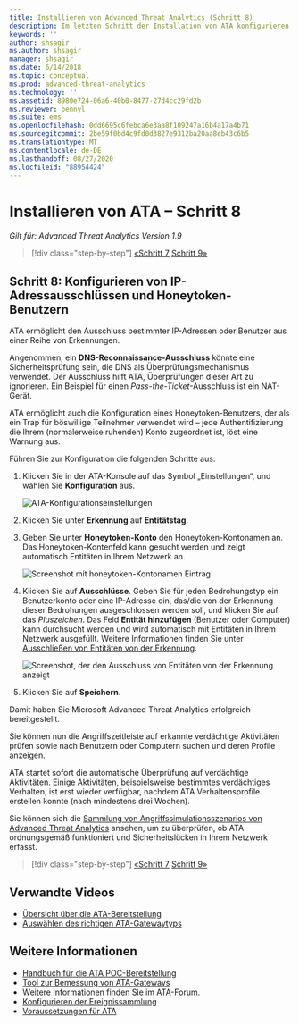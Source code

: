 ```yaml
---
title: Installieren von Advanced Threat Analytics (Schritt 8)
description: Im letzten Schritt der Installation von ATA konfigurieren Sie den Honeytoken-Benutzer.
keywords: ''
author: shsagir
ms.author: shsagir
manager: shsagir
ms.date: 6/14/2018
ms.topic: conceptual
ms.prod: advanced-threat-analytics
ms.technology: ''
ms.assetid: 8980e724-06a6-40b0-8477-27d4cc29fd2b
ms.reviewer: bennyl
ms.suite: ems
ms.openlocfilehash: 0dd6695c6febca6e3aa8f109247a16b4a17a4b71
ms.sourcegitcommit: 2be59f0bd4c9fd0d3827e9312ba20aa8eb43c6b5
ms.translationtype: MT
ms.contentlocale: de-DE
ms.lasthandoff: 08/27/2020
ms.locfileid: "88954424"
---
```

# <a name="install-ata---step-8"></a>Installieren von ATA – Schritt 8

*Gilt für: Advanced Threat Analytics Version 1.9*

> [!div class="step-by-step"]
> [«Schritt 7](vpn-integration-install-step.md) 
>  [Schritt 9»](install-ata-step9-samr.md)

## <a name="step-8-configure-ip-address-exclusions-and-honeytoken-user"></a>Schritt 8: Konfigurieren von IP-Adressausschlüssen und Honeytoken-Benutzern

ATA ermöglicht den Ausschluss bestimmter IP-Adressen oder Benutzer aus einer Reihe von Erkennungen.

Angenommen, ein **DNS-Reconnaissance-Ausschluss** könnte eine Sicherheitsprüfung sein, die DNS als Überprüfungsmechanismus verwendet. Der Ausschluss hilft ATA, Überprüfungen dieser Art zu ignorieren. Ein Beispiel für einen *Pass-the-Ticket*-Ausschluss ist ein NAT-Gerät.

ATA ermöglicht auch die Konfiguration eines Honeytoken-Benutzers, der als ein Trap für böswillige Teilnehmer verwendet wird – jede Authentifizierung die Ihrem (normalerweise ruhenden) Konto zugeordnet ist, löst eine Warnung aus.

Führen Sie zur Konfiguration die folgenden Schritte aus:

1. Klicken Sie in der ATA-Konsole auf das Symbol „Einstellungen“, und wählen Sie **Konfiguration** aus.

    ![ATA-Konfigurationseinstellungen](media/ATA-config-icon.png)

1. Klicken Sie unter **Erkennung** auf **Entitätstag**.

1. Geben Sie unter **Honeytoken-Konto** den Honeytoken-Kontonamen an. Das Honeytoken-Kontenfeld kann gesucht werden und zeigt automatisch Entitäten in Ihrem Netzwerk an.

    ![Screenshot mit honeytoken-Kontonamen Eintrag](media/honeytoken.png)

1. Klicken Sie auf **Ausschlüsse**. Geben Sie für jeden Bedrohungstyp ein Benutzerkonto oder eine IP-Adresse ein, das/die von der Erkennung dieser Bedrohungen ausgeschlossen werden soll, und klicken Sie auf das *Pluszeichen*. Das Feld **Entität hinzufügen** (Benutzer oder Computer) kann durchsucht werden und wird automatisch mit Entitäten in Ihrem Netzwerk ausgefüllt. Weitere Informationen finden Sie unter [Ausschließen von Entitäten von der Erkennung](excluding-entities-from-detections.md).

    ![Screenshot, der den Ausschluss von Entitäten von der Erkennung anzeigt](media/exclusions.png)

1. Klicken Sie auf **Speichern**.

Damit haben Sie Microsoft Advanced Threat Analytics erfolgreich bereitgestellt.

Sie können nun die Angriffszeitleiste auf erkannte verdächtige Aktivitäten prüfen sowie nach Benutzern oder Computern suchen und deren Profile anzeigen.

ATA startet sofort die automatische Überprüfung auf verdächtige Aktivitäten. Einige Aktivitäten, beispielsweise bestimmtes verdächtiges Verhalten, ist erst wieder verfügbar, nachdem ATA Verhaltensprofile erstellen konnte (nach mindestens drei Wochen).

Sie können sich die [Sammlung von Angriffssimulationsszenarios von Advanced Threat Analytics](/enterprise-mobility-security/solutions/ata-attack-simulation-playbook) ansehen, um zu überprüfen, ob ATA ordnungsgemäß funktioniert und Sicherheitslücken in Ihrem Netzwerk erfasst.

> [!div class="step-by-step"]
> [«Schritt 7](vpn-integration-install-step.md) 
>  [Schritt 9»](install-ata-step9-samr.md)

## <a name="related-videos"></a>Verwandte Videos

- [Übersicht über die ATA-Bereitstellung](https://channel9.msdn.com/Shows/Microsoft-Security/Overview-of-ATA-Deployment-in-10-Minutes)
- [Auswählen des richtigen ATA-Gatewaytyps](https://channel9.msdn.com/Shows/Microsoft-Security/ATA-Deployment-Choose-the-Right-Gateway-Type)

## <a name="see-also"></a>Weitere Informationen

- [Handbuch für die ATA POC-Bereitstellung](https://aka.ms/atapoc)
- [Tool zur Bemessung von ATA-Gateways](https://aka.ms/atasizingtool)
- [Weitere Informationen finden Sie im ATA-Forum.](https://social.technet.microsoft.com/Forums/security/home?forum=mata)
- [Konfigurieren der Ereignissammlung](configure-event-collection.md)
- [Voraussetzungen für ATA](ata-prerequisites.md)
